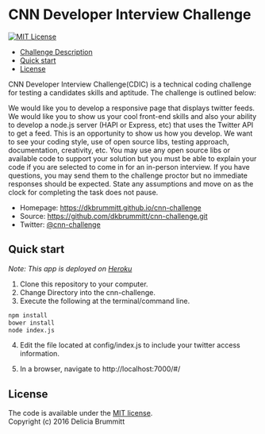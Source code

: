 
# CNN Developer Interview Challenge
[![MIT License](https://img.shields.io/badge/license-MIT-007EC7.svg?style=flat-square)](/LICENSE)

- [Challenge Description](#Description)
- [Quick start](#Quick)
- [License](#License)


CNN Developer Interview Challenge(CDIC) is a technical coding challenge for
testing a candidates skills and aptitude. The challenge is outlined below:

<a name="Description"></a>
We would like you to develop a responsive page that displays twitter feeds. We
would like you to show us your cool front-end skills and also your ability to
develop a node.js server (HAPI or Express, etc) that uses the Twitter API to
get a feed.  This is an opportunity to show us how you develop. We want to see
your coding style, use of open source libs, testing approach, documentation,
creativity, etc.  You may use any open source libs or available code to support
your solution but you must be able to explain your code if you are selected to
come in for an in-person interview.  If you have questions, you may send them
to the challenge proctor  but no immediate responses should be
expected.  State any assumptions and move on as the clock for completing the
task does not pause.

* Homepage: https://dkbrummitt.github.io/cnn-challenge
* Source: https://github.com/dkbrummitt/cnn-challenge.git
* Twitter: [@cnn-challenge](https://twitter.com/cnn-challenge)

<a name="Quick"></a>
## Quick start
*Note: This app is deployed on [Heroku](https://mighty-bayou-77293.herokuapp.com/#/)*

1. Clone this repository to your computer.
2. Change Directory into the cnn-challenge.
3. Execute the following at the terminal/command line.
```sh
npm install
bower install
node index.js
```
4. Edit the file located at config/index.js to include your twitter access information.

5. In a browser, navigate to http://localhost:7000/#/

<a name="License"></a>
## License
The code is available under the [MIT license](/LICENSE.md).
<br>
Copyright (c) 2016 Delicia Brummitt

